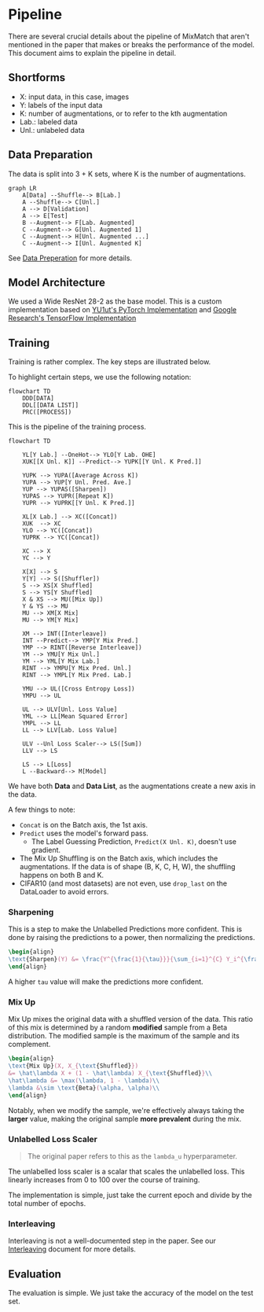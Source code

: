 # Pipeline

There are several crucial details about the pipeline of MixMatch that aren't 
mentioned in the paper that makes or breaks the performance of the model. This
document aims to explain the pipeline in detail.

## Shortforms

- X: input data, in this case, images
- Y: labels of the input data
- K: number of augmentations, or to refer to the kth augmentation
- Lab.: labeled data
- Unl.: unlabeled data

## Data Preparation

The data is split into 3 + K sets, where K is the number of augmentations.

```mermaid
graph LR
    A[Data] --Shuffle--> B[Lab.]
    A --Shuffle--> C[Unl.]
    A --> D[Validation]
    A --> E[Test]
    B --Augment--> F[Lab. Augmented]
    C --Augment--> G[Unl. Augmented 1]
    C --Augment--> H[Unl. Augmented ...]
    C --Augment--> I[Unl. Augmented K]
```

See [Data Preperation](Data-Preparation.md) for more details.

## Model Architecture

We used a Wide ResNet 28-2 as the base model. This is a custom implementation
based on [YU1ut's PyTorch Implementation](https://github.com/YU1ut/MixMatch-pytorch/tree/master)
and [Google Research's TensorFlow Implementation](https://github.com/google-research/mixmatch)


## Training

Training is rather complex. The key steps are illustrated below.

To highlight certain steps, we use the following notation:

```mermaid
flowchart TD
    DDD[DATA]
    DDL[[DATA LIST]]
    PRC([PROCESS])
```

This is the pipeline of the training process.

```mermaid
flowchart TD
    
    YL[Y Lab.] --OneHot--> YLO[Y Lab. OHE]
    XUK[[X Unl. K]] --Predict--> YUPK[[Y Unl. K Pred.]]
    
    YUPK --> YUPA([Average Across K])
    YUPA --> YUP[Y Unl. Pred. Ave.]
    YUP --> YUPAS([Sharpen])
    YUPAS --> YUPR([Repeat K])
    YUPR --> YUPRK[[Y Unl. K Pred.]]
    
    XL[X Lab.] --> XC([Concat])
    XUK  --> XC
    YLO --> YC([Concat])
    YUPRK --> YC([Concat])
    
    XC --> X
    YC --> Y

    X[X] --> S
    Y[Y] --> S([Shuffler])
    S --> XS[X Shuffled]
    S --> YS[Y Shuffled]
    X & XS --> MU([Mix Up])
    Y & YS --> MU
    MU --> XM[X Mix]
    MU --> YM[Y Mix]
    
    XM --> INT([Interleave])
    INT --Predict--> YMP[Y Mix Pred.]
    YMP --> RINT([Reverse Interleave])
    YM --> YMU[Y Mix Unl.]
    YM --> YML[Y Mix Lab.]
    RINT --> YMPU[Y Mix Pred. Unl.]
    RINT --> YMPL[Y Mix Pred. Lab.]
    
    YMU --> UL([Cross Entropy Loss])
    YMPU --> UL
    
    UL --> ULV[Unl. Loss Value]
    YML --> LL[Mean Squared Error]
    YMPL --> LL
    LL --> LLV[Lab. Loss Value]
    
    ULV --Unl Loss Scaler--> LS([Sum])
    LLV --> LS
    
    LS --> L[Loss]
    L --Backward--> M[Model]
```

We have both **Data** and **Data List**, as the augmentations create a new
axis in the data.

A few things to note:
- `Concat` is on the Batch axis, the 1st axis.
- `Predict` uses the model's forward pass.
  - The Label Guessing Prediction, `Predict(X Unl. K)`, doesn't use gradient.
- The Mix Up Shuffling is on the Batch axis, which includes the augmentations.
  If the data is of shape (B, K, C, H, W), the shuffling happens on both B and 
  K.
- CIFAR10 (and most datasets) are not even, use `drop_last` on the
  DataLoader to avoid errors.
### Sharpening

This is a step to make the Unlabelled Predictions more confident. This is done
by raising the predictions to a power, then normalizing the predictions.

```tex
\begin{align}
\text{Sharpen}(Y) &= \frac{Y^{\frac{1}{\tau}}}{\sum_{i=1}^{C} Y_i^{\frac{1}{\tau}}}
\end{align}
```

A higher `tau` value will make the predictions more confident.

### Mix Up

Mix Up mixes the original data with a shuffled version of the data. This ratio
of this mix is determined by a random **modified** sample from a Beta 
distribution. The modified sample is the maximum of the sample and its
complement.

```tex
\begin{align}
\text{Mix Up}(X, X_{\text{Shuffled}}) 
&= \hat\lambda X + (1 - \hat\lambda) X_{\text{Shuffled}}\\
\hat\lambda &= \max(\lambda, 1 - \lambda)\\
\lambda &\sim \text{Beta}(\alpha, \alpha)\\
\end{align}
```

Notably, when we modify the sample, we're effectively always taking the 
**larger** value, making the original sample **more prevalent** during the mix.

### Unlabelled Loss Scaler

> The original paper refers to this as the `lambda_u` hyperparameter.

The unlabelled loss scaler is a scalar that scales the unlabelled loss. This
linearly increases from 0 to 100 over the course of training.

The implementation is simple, just take the current epoch and divide by the
total number of epochs.

### Interleaving

Interleaving is not a well-documented step in the paper. See our 
[Interleaving](Interleaving.md) document for more details.

## Evaluation

The evaluation is simple. We just take the accuracy of the model on the test
set.